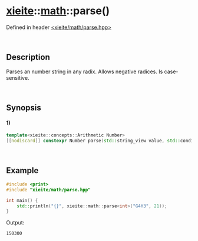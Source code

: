 # [xieite](../../xieite.md)\:\:[math](../../math.md)\:\:parse\(\)
Defined in header [<xieite/math/parse.hpp>](../../../include/xieite/math/parse.hpp)

&nbsp;

## Description
Parses an number string in any radix. Allows negative radices. Is case-sensitive.

&nbsp;

## Synopsis
#### 1)
```cpp
template<xieite::concepts::Arithmetic Number>
[[nodiscard]] constexpr Number parse(std::string_view value, std::conditional_t<std::floating_point<Number>, xieite::math::SignedSize, Number> radix = 10, xieite::strings::IntegerComponents components = xieite::strings::IntegerComponents()) noexcept;
```

&nbsp;

## Example
```cpp
#include <print>
#include "xieite/math/parse.hpp"

int main() {
    std::println("{}", xieite::math::parse<int>("G4H3", 21));
}
```
Output:
```
150300
```
